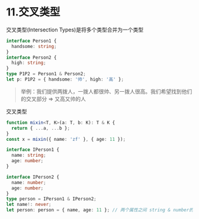# 11.交叉类型

交叉类型(Intersection Types)是将多个类型合并为一个类型

```ts
interface Person1 {
  handsome: string;
}
interface Person2 {
  high: string;
}
type P1P2 = Person1 & Person2;
let p: P1P2 = { handsome: '帅', high: '高' };
```

> 举例：我们提供两拨人，一拨人都很帅、另一拨人很高。我们希望找到他们的交叉部分 => 又高又帅的人

交叉类型

```ts
function mixin<T, K>(a: T, b: K): T & K {
  return { ...a, ...b };
}
const x = mixin({ name: 'zf' }, { age: 11 });
```

```ts
interface IPerson1 {
  name: string;
  age: number;
}

interface IPerson2 {
  name: number;
  age: number;
}
type person = IPerson1 & IPerson2;
let name!: never;
let person: person = { name, age: 11 }; // 两个属性之间 string & number的值为never
```
